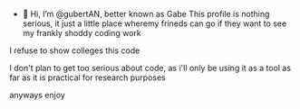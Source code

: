 - 👋 Hi, I’m @gubertAN, better known as Gabe
This profile is nothing serious, it just a little place wheremy frineds can go if they want to see my frankly shoddy coding work

I refuse to show colleges this code

I don't plan to get too serious about code, as i'll only be using it as a tool as far as it is practical for research purposes

anyways enjoy

